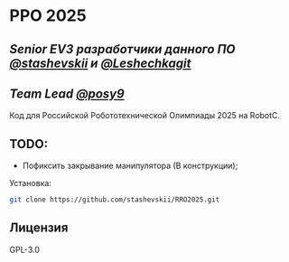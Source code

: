 # РРО 2025
## _Senior EV3 разработчики данного ПО [@stashevskii](https://github.com/stashevskii) и [@Leshechkagit](https://github.com/Leshechkagit)_
## _Team Lead [@posy9](https://github.com/stashevskii)_

Код для Российской Робототехнической Олимпиады 2025 на RobotC.

## TODO:

- Пофиксить закрывание манипулятора (В конструкции);

Установка:
```sh
git clone https://github.com/stashevskii/RRO2025.git
```
## Лицензия

GPL-3.0